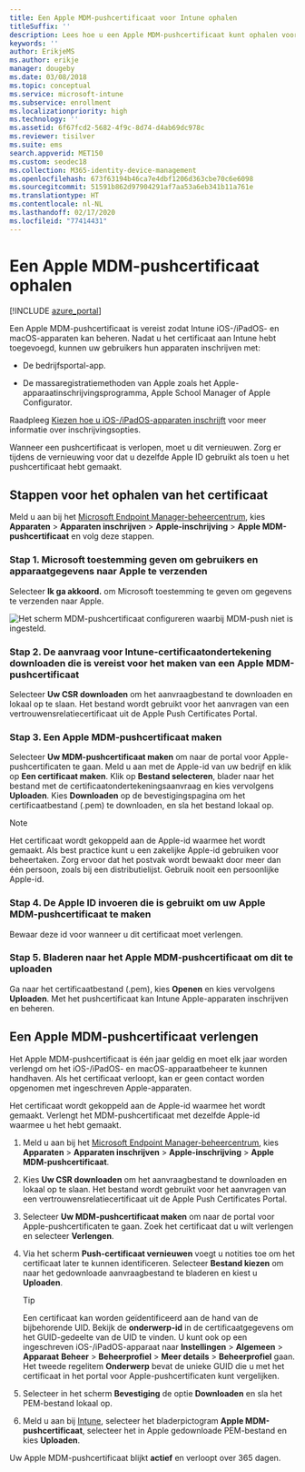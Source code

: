 ```yaml
---
title: Een Apple MDM-pushcertificaat voor Intune ophalen
titleSuffix: ''
description: Lees hoe u een Apple MDM-pushcertificaat kunt ophalen voor het beheren van iOS-/iPadOS-apparaten met Intune.
keywords: ''
author: ErikjeMS
ms.author: erikje
manager: dougeby
ms.date: 03/08/2018
ms.topic: conceptual
ms.service: microsoft-intune
ms.subservice: enrollment
ms.localizationpriority: high
ms.technology: ''
ms.assetid: 6f67fcd2-5682-4f9c-8d74-d4ab69dc978c
ms.reviewer: tisilver
ms.suite: ems
search.appverid: MET150
ms.custom: seodec18
ms.collection: M365-identity-device-management
ms.openlocfilehash: 673f63194b46ca7e4dbf1206d363cbe70c6e6098
ms.sourcegitcommit: 51591b862d97904291af7aa53a6eb341b11a761e
ms.translationtype: HT
ms.contentlocale: nl-NL
ms.lasthandoff: 02/17/2020
ms.locfileid: "77414431"
---
```

# <a name="get-an-apple-mdm-push-certificate"></a>Een Apple MDM-pushcertificaat ophalen

[!INCLUDE [azure_portal](../includes/azure_portal.md)]

Een Apple MDM-pushcertificaat is vereist zodat Intune iOS-/iPadOS- en macOS-apparaten kan beheren. Nadat u het certificaat aan Intune hebt toegevoegd, kunnen uw gebruikers hun apparaten inschrijven met:

- De bedrijfsportal-app.

- De massaregistratiemethoden van Apple zoals het Apple-apparaatinschrijvingsprogramma, Apple School Manager of Apple Configurator.

Raadpleeg [Kiezen hoe u iOS-/iPadOS-apparaten inschrijft](ios-enroll.md) voor meer informatie over inschrijvingsopties.

Wanneer een pushcertificaat is verlopen, moet u dit vernieuwen. Zorg er tijdens de vernieuwing voor dat u dezelfde Apple ID gebruikt als toen u het pushcertificaat hebt gemaakt.


## <a name="steps-to-get-your-certificate"></a>Stappen voor het ophalen van het certificaat
Meld u aan bij het [Microsoft Endpoint Manager-beheercentrum](https://go.microsoft.com/fwlink/?linkid=2109431), kies **Apparaten** > **Apparaten inschrijven** > **Apple-inschrijving** > **Apple MDM-pushcertificaat** en volg deze stappen.

### <a name="step-1-grant-microsoft-permission-to-send-user-and-device-information-to-apple"></a>Stap 1. Microsoft toestemming geven om gebruikers en apparaatgegevens naar Apple te verzenden
Selecteer **Ik ga akkoord.** om Microsoft toestemming te geven om gegevens te verzenden naar Apple.

![Het scherm MDM-pushcertificaat configureren waarbij MDM-push niet is ingesteld.](./media/apple-mdm-push-certificate-get/create-mdm-push-certificate.png)

### <a name="step-2-download-the-intune-certificate-signing-request-required-to-create-an-apple-mdm-push-certificate"></a>Stap 2. De aanvraag voor Intune-certificaatondertekening downloaden die is vereist voor het maken van een Apple MDM-pushcertificaat
Selecteer **Uw CSR downloaden** om het aanvraagbestand te downloaden en lokaal op te slaan. Het bestand wordt gebruikt voor het aanvragen van een vertrouwensrelatiecertificaat uit de Apple Push Certificates Portal.

### <a name="step-3-create-an-apple-mdm-push-certificate"></a>Stap 3. Een Apple MDM-pushcertificaat maken
Selecteer **Uw MDM-pushcertificaat maken** om naar de portal voor Apple-pushcertificaten te gaan. Meld u aan met de Apple-id van uw bedrijf en klik op **Een certificaat maken**. Klik op **Bestand selecteren**, blader naar het bestand met de certificaatondertekeningsaanvraag en kies vervolgens **Uploaden**. Kies **Downloaden** op de bevestigingspagina om het certificaatbestand (.pem) te downloaden, en sla het bestand lokaal op.

> [!NOTE]
> Het certificaat wordt gekoppeld aan de Apple-id waarmee het wordt gemaakt. Als best practice kunt u een zakelijke Apple-id gebruiken voor beheertaken. Zorg ervoor dat het postvak wordt bewaakt door meer dan één persoon, zoals bij een distributielijst. Gebruik nooit een persoonlijke Apple-id.

### <a name="step-4-enter-the-apple-id-used-to-create-your-apple-mdm-push-certificate"></a>Stap 4. De Apple ID invoeren die is gebruikt om uw Apple MDM-pushcertificaat te maken
Bewaar deze id voor wanneer u dit certificaat moet verlengen.

### <a name="step-5-browse-to-your-apple-mdm-push-certificate-to-upload"></a>Stap 5. Bladeren naar het Apple MDM-pushcertificaat om dit te uploaden
Ga naar het certificaatbestand (.pem), kies **Openen** en kies vervolgens **Uploaden**. Met het pushcertificaat kan Intune Apple-apparaten inschrijven en beheren.

## <a name="renew-apple-mdm-push-certificate"></a>Een Apple MDM-pushcertificaat verlengen
Het Apple MDM-pushcertificaat is één jaar geldig en moet elk jaar worden verlengd om het iOS-/iPadOS- en macOS-apparaatbeheer te kunnen handhaven. Als het certificaat verloopt, kan er geen contact worden opgenomen met ingeschreven Apple-apparaten.

Het certificaat wordt gekoppeld aan de Apple-id waarmee het wordt gemaakt. Verlengt het MDM-pushcertificaat met dezelfde Apple-id waarmee u het hebt gemaakt.

1. Meld u aan bij het [Microsoft Endpoint Manager-beheercentrum](https://go.microsoft.com/fwlink/?linkid=2109431), kies **Apparaten** > **Apparaten inschrijven** > **Apple-inschrijving** > **Apple MDM-pushcertificaat**.
2. Kies **Uw CSR downloaden** om het aanvraagbestand te downloaden en lokaal op te slaan. Het bestand wordt gebruikt voor het aanvragen van een vertrouwensrelatiecertificaat uit de Apple Push Certificates Portal.
3. Selecteer **Uw MDM-pushcertificaat maken** om naar de portal voor Apple-pushcertificaten te gaan. Zoek het certificaat dat u wilt verlengen en selecteer **Verlengen**.
4. Via het scherm **Push-certificaat vernieuwen** voegt u notities toe om het certificaat later te kunnen identificeren. Selecteer **Bestand kiezen** om naar het gedownloade aanvraagbestand te bladeren en kiest u **Uploaden**.
   > [!TIP]
   > Een certificaat kan worden geïdentificeerd aan de hand van de bijbehorende UID. Bekijk de **onderwerp-id** in de certificaatgegevens om het GUID-gedeelte van de UID te vinden. U kunt ook op een ingeschreven iOS-/iPadOS-apparaat naar **Instellingen** > **Algemeen** > **Apparaat** **Beheer** > **Beheerprofiel** > **Meer details** > **Beheerprofiel** gaan. Het tweede regelitem **Onderwerp** bevat de unieke GUID die u met het certificaat in het portal voor Apple-pushcertificaten kunt vergelijken.
 
6. Selecteer in het scherm **Bevestiging** de optie **Downloaden** en sla het PEM-bestand lokaal op.
7. Meld u aan bij [Intune](https://go.microsoft.com/fwlink/?linkid=2090973), selecteer het bladerpictogram **Apple MDM-pushcertificaat**, selecteer het in Apple gedownloade PEM-bestand en kies **Uploaden**.

Uw Apple MDM-pushcertificaat blijkt **actief** en verloopt over 365 dagen.
